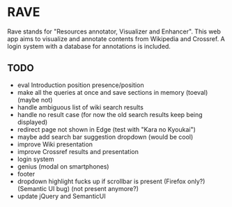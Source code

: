 # RAVE

Rave stands for "Resources annotator, Visualizer and Enhancer".
This web app aims to visualize and annotate contents from Wikipedia and Crossref. A login system with a database for
annotations is included.

## TODO

* eval Introduction position presence/position
* make all the queries at once and save sections in memory (toeval) (maybe not)
* handle ambiguous list of wiki search results
* handle no result case (for now the old search results keep being displayed)
* redirect page not shown in Edge (test with "Kara no Kyoukai")
* maybe add search bar suggestion dropdown (would be cool)
* improve Wiki presentation
* improve Crossref results and presentation
* login system
* genius (modal on smartphones)
* footer
* dropdown highlight fucks up if scrollbar is present (Firefox only?) (Semantic UI bug) (not present anymore?)
* update jQuery and SemanticUI

